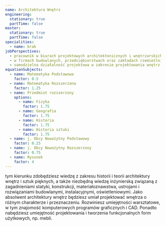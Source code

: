 ```yaml
---
name: Architektura Wnętrz
engineering:
  stationary: true
  partTime: false
master:
  stationary: true
  partTime: false
specialities:
  - name: brak
jobPerspectives:
  - pracownik w biurach projektowych architektonicznych i wnętrzarskich
  - w firmach budowlanych, przedsiębiorstwach oraz zakładach rzemieślniczych zajmujących się wytwarzaniem elementów wykończenia i wyposażenia wnętrz
  - samodzielna działalność projektowa w zakresie projektowania wnętrz, ich aranżacji i dekoratorstwie
equationSubjects:
  - name: Matematyka Podstawowa
    factor: 0.5
  - name: Matematyka Rozszerzona
    factor: 1.25
  - name: Przedmiot rozszerzony
    options:
      - name: Fizyka
        factor: 1.75
      - name: Geografia
        factor: 1.75
      - name: Historia
        factor: 1.75
      - name: Historia sztuki
        factor: 1.75
  - name: j. Obcy Nowożytny Podstawowy
    factor: 0.25
  - name: j. Obcy Nowożytny Rozszerzony
    factor: 0.75
  - name: Rysunek
    factor: 4
---
```


tym kierunku zdobędziesz wiedzę z zakresu historii i teorii architektury wnętrz i sztuk pięknych, a także niezbędną wiedzę inżynierską związaną z zagadnieniami statyki, konstrukcji, materiałoznawstwa, ustrojami i rozwiązaniami budowlanymi, instalacyjnymi, oświetleniowymi. Jako absolwent architektury wnętrz będziesz umiał projektować wnętrza o różnym charakterze i przeznaczeniu. Rozwiniesz umiejętności warsztatowe, w tym znajomość komputerowych programów graficznych i CAD. Ponadto nabędziesz umiejętność projektowania i tworzenia funkcjonalnych form użytkowych, np. mebli.
